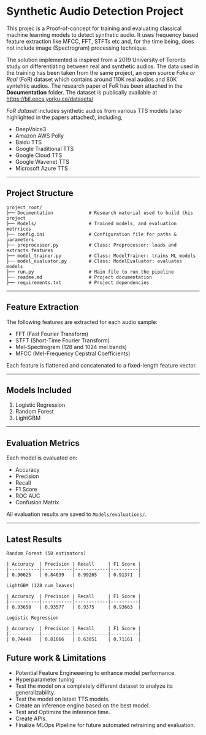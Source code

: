 
# Synthetic Audio Detection Project

This projec is a Proof-of-concept for training and evaluating classical machine learning models to detect synthetic audio. It uses frequency based feature extraction like MFCC, FFT, STFTs etc and, for the time being, does not include image (Spectrogram) processing technique. 

The solution implemented is inspired from a 2019 University of Toronto study on differentiating between real and synthetic audios. The data used in the training has been taken from the same project, an open source *Fake or Real* (FoR) dataset which contains around 110K real audios and 80K syntehtic audios. The research paper of FoR has been attached in the **Documentation** folder. The dataset is publically available at https://bil.eecs.yorku.ca/datasets/ 

*FoR dataset* includes synthetic audios from various TTS models (also highlighted in the papers attached), including, 
- DeepVoice3
- Amazon AWS Polly
- Baidu TTS
- Google Traditional TTS
- Google Cloud TTS
- Google Wavenet TTS
- Microsoft Azure TTS


---

## Project Structure

```
project_root/
├── Documentation             # Research material used to build this project
├── Models/                   # Trained models, and evaluation metrrices
├── config.ini                # Configuration file for paths & parameters
├── preprocessor.py           # Class: Preprocessor: loads and extracts features
├── model_trainer.py          # Class: ModelTrainer: trains ML models
├── model_evaluator.py        # Class: ModelEvaluator: evaluates models
├── run.py                    # Main file to run the pipeline
├── readme.md                 # Project documentation
├── requirements.txt          # Project dependencies
```

---
## Feature Extraction

The following features are extracted for each audio sample:
- FFT (Fast Fourier Transform)
- STFT (Short-Time Fourier Transform)
- Mel-Spectrogram (128 and 1024 mel bands)
- MFCC (Mel-Frequency Cepstral Coefficients)

Each feature is flattened and concatenated to a fixed-length feature vector.

---

## Models Included

1. Logistic Regression
2. Random Forest
3. LightGBM

---

## Evaluation Metrics

Each model is evaluated on:
- Accuracy
- Precision
- Recall
- F1 Score
- ROC AUC
- Confusion Matrix

All evaluation results are saved to `Models/evaluations/`.

---

## Latest Results
```
Random Forest (50 estimators)

| Accuracy  | Precision | Recall     | F1 Score |
|-----------|-----------|------------|----------|
| 0.90625   | 0.84639   | 0.99265    | 0.91371  |

LightGBM (128 num_leaves)

| Accuracy  | Precision | Recall     | F1 Score |
|-----------|-----------|------------|----------|
| 0.93658   | 0.93577   | 0.9375     | 0.93663  |

Logistic Regression

| Accuracy  | Precision | Recall     | F1 Score |
|-----------|-----------|------------|----------|
| 0.74448   | 0.81666   | 0.63051    | 0.71161  |

```


## Future work & Limitations

- Potential Feature Engineeering to enhance model performance.
- Hyperparameter tuning
- Test the model on a completely different dataset to analyze its generalizability. 
- Test the model on latest TTS models.
- Create an inference engine based on the best model.
- Test and Optimize the inference time.
- Create APIs.
- Finalize MLOps Pipeline for future automated retraining and evaluation.



